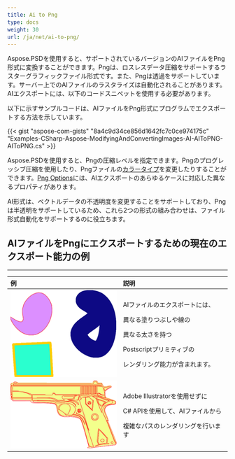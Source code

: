 ```yaml
---
title: Ai to Png
type: docs
weight: 30
url: /ja/net/ai-to-png/
---
```


Aspose.PSDを使用すると、サポートされているバージョンのAIファイルをPng形式に変換することができます。Pngは、ロスレスデータ圧縮をサポートするラスターグラフィックファイル形式です。また、Pngは透過をサポートしています。サーバー上でのAIファイルのラスタライズは自動化されることがあります。AIエクスポートには、以下のコードスニペットを使用する必要があります。

以下に示すサンプルコードは、AIファイルをPng形式にプログラムでエクスポートする方法を示しています。

{{< gist "aspose-com-gists" "8a4c9d34ce856d1642fc7c0ce974175c" "Examples-CSharp-Aspose-ModifyingAndConvertingImages-AI-AIToPNG-AIToPNG.cs" >}}

Aspose.PSDを使用すると、Pngの圧縮レベルを指定できます。Pngのプログレッシブ圧縮を使用したり、Pngファイルの[カラータイプ](https://reference.aspose.com/psd/net/aspose.psd.imageoptions/pngoptions/properties/colortype)を変更したりすることができます。[Png Options](https://reference.aspose.com/psd/net/aspose.psd.imageoptions/pngoptions)には、AIエクスポートのあらゆるケースに対応した異なるプロパティがあります。

AI形式は、ベクトルデータの不透明度を変更することをサポートしており、Pngは半透明をサポートしているため、これら2つの形式の組み合わせは、ファイル形式自動化をサポートするのに役立ちます。
## **AIファイルをPngにエクスポートするための現在のエクスポート能力の例**
-----

|**例**|**説明**|
| :- | :- |
|![todo:image_alt_text](ai-to-png_1.png)|<p>AIファイルのエクスポートには、</p><p>異なる塗りつぶしや線の</p><p>異なる太さを持つ</p><p>Postscriptプリミティブの</p><p>レンダリング能力が含まれます。</p>|
|![todo:image_alt_text](ai-to-png_2.png)|<p>Adobe Illustratorを使用せずに</p><p>C# APIを使用して、AIファイルから</p><p>複雑なパスのレンダリングを行います</p>|

